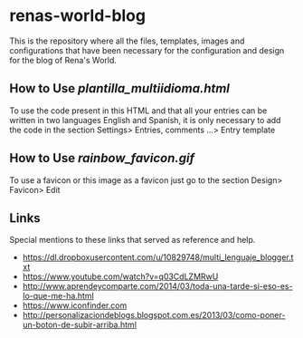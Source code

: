 # renas-world-blog


This is the repository where all the files, templates, images and configurations that have been necessary for the configuration and design for the blog of Rena's World.

## How to Use *plantilla_multiidioma.html*

To use the code present in this HTML and that all your entries can be written in two languages English and Spanish, it is only necessary to add the code in the section Settings> Entries, comments ...> Entry template

## How to Use *rainbow_favicon.gif*

To use a favicon or this image as a favicon just go to the section Design> Favicon> Edit

## Links

Special mentions to these links that served as reference and help.
* https://dl.dropboxusercontent.com/u/10829748/multi_lenguaje_blogger.txt
* https://www.youtube.com/watch?v=q03CdLZMRwU
* http://www.aprendeycomparte.com/2014/03/toda-una-tarde-si-eso-es-lo-que-me-ha.html
* https://www.iconfinder.com
* http://personalizaciondeblogs.blogspot.com.es/2013/03/como-poner-un-boton-de-subir-arriba.html

